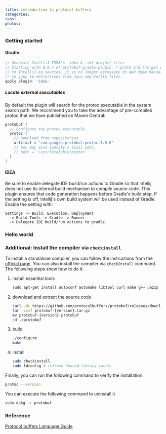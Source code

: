 ```yaml
---
title: introduction to protocol buffers
categories:
tags:
photos:
---
```



### Getting started
#### Gradle
```groovy
// Generate IntelliJ IDEA's .idea & .iml project files
// Starting with 0.8.4 of protobuf-gradle-plugin, *.proto and the gen output files are added
// to IntelliJ as sources. It is no longer necessary to add them manually to the idea {} block
// to jump to definitions from Java and Kotlin files.
apply plugin: 'idea'
```
##### Locate external executables
By default the plugin will search for the protoc executable in the system search path. We recommend you to take the advantage of pre-compiled protoc that we have published on Maven Central:
```groovy
protobuf {
  // Configure the protoc executable
  protoc {
    // Download from repositories
    artifact = 'com.google.protobuf:protoc:3.0.0'
    // You may also specify a local path.
    // path = '/usr/local/bin/protoc'
  }
}
```

#### IDEA
Be sure to enable delegate IDE build/run actions to Gradle so that Intellij does not use its internal build mechanism to compile source code. This plugin ensures that code generation happens before Gradle's build step. If the setting is off, Intellij's own build system will be used instead of Gradle.
Enable the setting with:
```
Settings -> Build, Execution, Deployment
  -> Build Tools -> Gradle -> Runner
  -> Delegate IDE build/run actions to gradle.
```

### Hello world

### Additional: Install the compiler via `checkinstall`
To install a standalone compiler, you can follow the instructions from the [official page](https://github.com/protocolbuffers/protobuf). You can also install the compiler via `checkInstall` command. The following steps show how to do it.
1. install essential tools
    ```bash
    sudo apt-get install autoconf automake libtool curl make g++ unzip
    ```
2. download and extract the source code
    ```bash
    curl -OL https://github.com/protocolbuffers/protobuf/releases/download/v{version}/protobuf-all-{version}.tar.gz
    tar -zxvf protobuf-{version}.tar.gz
    mv protobuf-{version} protobuf
    cd ./protobuf
    ```
3. build
    ```bash
    ./configure
    make
    ```
5. install
    ```bash
    sudo checkinstall
    sudo ldconfig # refresh shared library cache.
    ```

Finally, you can run the following command to verify the installation.
```bash
protoc --version
```
You can execute the following command to uninstall it
```bash
sudo dpkg -r protobuf

```

### Reference
[Protocol buffers Language Guide](https://developers.google.com/protocol-buffers/docs/proto3)
